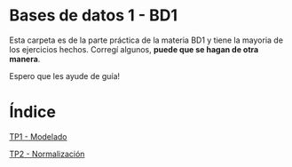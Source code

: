 # Bases de datos 1 - BD1

Esta carpeta es de la parte práctica de la materia BD1 y tiene la mayoria de los ejercicios hechos. Corregí algunos, **puede que se hagan de otra manera**.

Espero que les ayude de guía!

# Índice

[TP1 - Modelado](PRÁCTICA/TP1-MODELADO.md)

[TP2 - Normalización](TP2-NORMALIZACIÓN.md)


 
